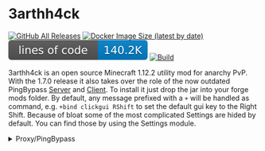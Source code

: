 # 3arthh4ck

[![GitHub All Releases](https://img.shields.io/github/downloads/Ai_2473/3arthh4ck/total.svg)](https://github.com/Ai2473/3arthh4ck/releases)
[![Docker Image Size (latest by date)](https://img.shields.io/docker/image-size/3arthqu4ke/pingbypass?logo=docker)](https://hub.docker.com/r/3arthqu4ke/pingbypass)
[![Lines of code](docs/loc.svg)](https://tokei.rs/b1/github/Ai_2473/3arthh4ck?category=code)
[![Build](https://github.com/Ai2473/3arthh4ck/actions/workflows/gradle-publish.yml/badge.svg)](https://github.com/Ai_2473/3arthh4ck/actions)

3arthh4ck is an open source Minecraft 1.12.2 utility mod for anarchy PvP. With the 1.7.0 release it also takes over the role
of the now outdated PingBypass [Server](https://github.com/3arthqu4ke/PingBypass) and
[Client](https://github.com/3arthqu4ke/PingBypass-Client). To install it just drop the jar into your forge mods folder.
By default, any message prefixed with a `+` will be handled as command, e.g. `+bind clickgui RShift` to set the default gui key to the Right Shift.
Because of bloat some of the most complicated Settings are hided by default. You can find those by using the Settings module.

<details>
<summary> Proxy/PingBypass </summary>

![Image of a PingBypass server](docs/pingbypass.png)  
3arthh4ck can be used as a Proxy server. With ping being such an important factor in crystal PvP this allows you to play
on servers far away from where you are without the disadvantage of high ping. This proxy can, opposed to the old
PingBypass, stay connected to a server, allowing to join through it at a later point. This can for example be used to
wait out 2b2t's queue system.

To set up the 3arthh4ck proxy you need a server, I (3arthqu4ke) personally started out using [GCP's](https://cloud.google.com/) free
trial. The location of that server should be as close as possible to the one you want to play on. That server should
have an Ip and port which are reachable from the outside. The game will run on that server. Keep in mind that no matter
which account you use on your client, the Minecraft account on the server will always be used when you play.

### Setup with docker
1.  Install [docker](https://docs.docker.com/engine/install/) on your server.

2.  Run `docker pull 3arthqu4ke/pingbypass`.

3.  Run `docker run -i -t -p <ip>:<port>:25565 3arthqu4ke/pingbypass`.

4.  You should now be in the shell of the docker container.

5.  Login to your Minecraft account via `hmc login <email>`, then enter your account password.

6.  Launch the PingBypass server with `hmc launch 1 -id --jvm -Dpb.password=<some password>`.

7.  You are now done with the server. Use the commands from the
    [HMC-Specifics](https://github.com/3arthqu4ke/HMC-Specifics) to stop the game. Or just stop the container.

8.  On your own PC just install 3arthh4ck by using its Installer or dropping it inside your mods folder.

9.  In the MultiPlayer Menus top right corner you will see a book and a PingBypass button. Use PingBypass button to
    toggle it on and off and the book to enter the server's connection details, also the password you used in step 6.

10. You can add the PingBypass server like a normal Minecraft server, this will make it look like in the picture above.
    When the PingBypass button is toggled on you will join any server you click through the PingBypass proxy.

11. There is two sets of modules, one accessible through the PB-Gui module. These modules have separate configs and
    represent the ones on the proxy server.

### Manual Setup with HeadlessMc
This is just what the docker container already automates.

1. Install Java 8 on the server

2. Create a folder where your game will run.

3. Inside that folder create two directories: `mods` and `earthhack`

4. Put the 3arthh4ck jar and the [HMC-Specifics-1.12.2](https://github.com/3arthqu4ke/HMC-Specifics/releases/tag/1.0.3)
   jar inside the mods folder.

5. Inside the earthhack directory create a file called `pingbypass.properties` filled with the following:
    ```properties
    pb.server=true
    pb.password=<password for your pingbypass proxy>
    pb.ip=<the aforementioned ip (definitely not 127.0.0.1)>
    pb.port=<the aforementioned port>
    ```

6. Download [HeadlessMc](https://github.com/3arthqu4ke/HeadlessMc) and run its jar once.

7. This should create a file called `HeadlessMC/config.properties`. Edit that file and add:
    ```properties
    hmc.gamedir=<the directory created in step 2.>
    hmc.java.versions=<the directory where the java binary is located, e.g. /usr/bin/java>
    hmc.invert.jndi.flag=true
    hmc.invert.lookup.flag=true
    hmc.invert.lwjgl.flag=true
    hmc.invert.pauls.flag=true
    ```

8. Run HeadlessMc again:
    * Login to your Microsoft account with `login <email>`, then enter your password.
    * Run `download 1.12.2`., then `forge 1.12.2`.
    * List the downloaded versions with `versions -refresh`.
    * Launch the game with `launch <id of the forge version> -id`.

9. You are now done with the server. Just follow the steps after 7. in the docker setup.
</details>